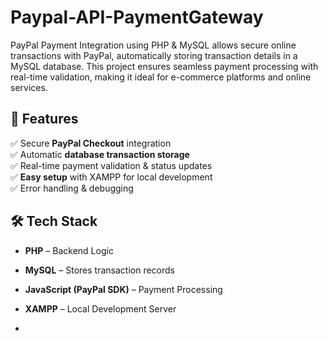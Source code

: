 # Paypal-API-PaymentGateway
PayPal Payment Integration using PHP &amp; MySQL allows secure online transactions with PayPal, automatically storing transaction details in a MySQL database. This project ensures seamless payment processing with real-time validation, making it ideal for e-commerce platforms and online services.

## 📌 Features  
✅ Secure **PayPal Checkout** integration  
✅ Automatic **database transaction storage**  
✅ Real-time payment validation & status updates  
✅ **Easy setup** with XAMPP for local development  
✅ Error handling & debugging  

## 🛠️ Tech Stack  
- **PHP** – Backend Logic  
- **MySQL** – Stores transaction records  
- **JavaScript (PayPal SDK)** – Payment Processing  
- **XAMPP** – Local Development Server

- 
